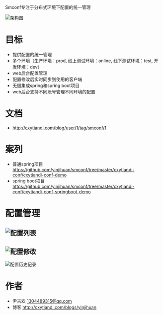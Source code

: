 Smconf专注于分布式环境下配置的统一管理

![架构图](https://github.com/yinjihuan/smconf/blob/master/images/jiagou.png) 

# 目标
- 提供配置的统一管理
- 多个环境（生产环境：prod, 线上测试环境：online, 线下测试环境：test, 开发环境：dev）
- web后台配置管理
- 配置修改后实时同步到使用的客户端
- 无缝集成spring和spring boot项目
- web后台支持不同账号管理不同环境的配置

# 文档
- http://cxytiandi.com/blog/user/1/tag/smconf/1

# 案列
- 普通spring项目 https://github.com/yinjihuan/smconf/tree/master/cxytiandi-conf/cxytiandi-conf-demo
- spring boot项目 https://github.com/yinjihuan/smconf/tree/master/cxytiandi-conf/cxytiandi-conf-springboot-demo

# 配置管理
![配置列表](https://github.com/yinjihuan/smconf/blob/master/images/home.png) 
 --
![配置修改](https://github.com/yinjihuan/smconf/blob/master/images/update.png) 
 --
![配置历史记录](https://github.com/yinjihuan/smconf/blob/master/images/history.png) 
# 作者
- 尹吉欢 1304489315@qq.com
- 博客 http://cxytiandi.com/blogs/yinjihuan
